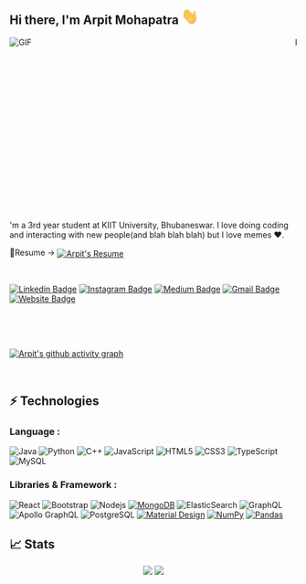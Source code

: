 <h2> Hi there, I'm Arpit Mohapatra <img src="https://raw.githubusercontent.com/ABSphreak/ABSphreak/master/gifs/Hi.gif" width="30px"> </h2> <img width="500" height="320" align='left' src="https://sportshub.cbsistatic.com/i/2021/08/09/2ee3bfb2-f015-4426-a95b-2d3b46591e8e/doge-meme-sold-as-nft-4-million-dollars-1271901.jpg" alt="GIF">
I'm a 3rd year student at KIIT University, Bhubaneswar. I love doing coding and interacting with new people(and blah blah blah) but I love memes ❤️.

<br />

📝Resume -> <a href="https://drive.google.com/drive/folders/1OBEn8o0w-079Cdbs62nF_dSlhwExK-5x?usp=sharing"><img align="center" alt="Arpit's Resume" width="35px" src="https://img.favpng.com/15/9/18/portable-network-graphics-logo-vector-graphics-graphic-design-png-favpng-5wCajMHRHaUEErhMSqC4HZ6MQ.jpg" /></a>

<br />

<!-- [![Linkedin Badge](https://img.shields.io/badge/-arpit-blue?style=flat-square&logo=Linkedin&logoColor=white&link=https://www.linkedin.com/in/arpit-mohapatra-b40aa9120/)](https://www.linkedin.com/in/arpit-mohapatra-b40aa9120/) [![Gmail Badge](https://img.shields.io/badge/-arpit.mohapatra19@gmail.com-c14438?style=flat-square&logo=Gmail&logoColor=white&link=mailto:arpit.mohapatra19@gmail.com)](mailto:arpit.mohapatra19@gmail.com) [![Youtube Channel](https://img.shields.io/badge/-Arpit%20Mohapatra-c14438?style=flat-square&logo=Youtube&link=https://www.youtube.com/channel/UC-HTcLSHfzWM_dch6Di3uWw/)](https://www.youtube.com/channel/UC-HTcLSHfzWM_dch6Di3uWw/) -->

[![Linkedin Badge](https://img.shields.io/badge/arpitmohapatra-0077B5?style=for-the-badge&logo=linkedin&logoColor=white&link=https://www.linkedin.com/in/arpit-mohapatra-b40aa9120/)](https://www.linkedin.com/in/arpit-mohapatra-b40aa9120/)
[![Instagram Badge](https://img.shields.io/badge/arpit__mohapatra-E4405F?style=for-the-badge&logo=instagram&logoColor=white&link=https://instagram.com/arpit__mohapatra/)](https://instagram.com/arpit__mohapatra)
[![Medium Badge](https://img.shields.io/badge/@arpitmohapatra19-12100E?style=for-the-badge&logo=medium&logoColor=white&link=https://medium.com/@arpit-mohapatra19)](https://medium.com/@arpit-mohapatra19)
[![Gmail Badge](https://img.shields.io/badge/arpit.mohapatra19-D14836?style=for-the-badge&logo=gmail&logoColor=white&link=mailto:arpit.mohapatra19@gmail.com)](mailto:arpit.mohapatra19@gmail.com)
[![Website Badge](https://img.shields.io/badge/-Arpit's_Portfolio-4285F4?style=for-the-badge&logo=Google-chrome&logoColor=white&link=https://arpitmohapatra.vercel.app/)](https://arpitmohapatra.vercel.app/)

<br/><br/><br/>

[![Arpit's github activity graph](https://activity-graph.herokuapp.com/graph?username=marpit19&theme=xcode)](https://git.io/marpit19)

<br/>

## ⚡ Technologies

### Language :
![Java](https://img.shields.io/badge/-java-E34A86?style=flat-square&logo=java)
![Python](https://img.shields.io/badge/-Python-black?style=flat-square&logo=Python)
![C++](https://img.shields.io/badge/-C++-00599C?style=flat-square&logo=c)
![JavaScript](https://img.shields.io/badge/-JavaScript-black?style=flat-square&logo=javascript)
![HTML5](https://img.shields.io/badge/-HTML5-E34F26?style=flat-square&logo=html5&logoColor=white)
![CSS3](https://img.shields.io/badge/-CSS3-1572B6?style=flat-square&logo=css3)
![TypeScript](https://img.shields.io/badge/-TypeScript-007ACC?style=flat-square&logo=typescript)
![MySQL](https://img.shields.io/badge/-MySQL-black?style=flat-square&logo=mysql)

### Libraries & Framework :

![React](https://img.shields.io/badge/-React-black?style=flat-square&logo=react)
![Bootstrap](https://img.shields.io/badge/-Bootstrap-563D7C?style=flat-square&logo=bootstrap)
![Nodejs](https://img.shields.io/badge/-Nodejs-black?style=flat-square&logo=Node.js)
<a href="#"><img alt="MongoDB" src ="https://img.shields.io/badge/MongoDB-%234ea94b.svg?logo=mongodb&logoColor=white"></a>
![ElasticSearch](https://img.shields.io/badge/-ElasticSearch-005571?style=flat-square&logo=elasticsearch)
![GraphQL](https://img.shields.io/badge/-GraphQL-E10098?style=flat-square&logo=graphql)
![Apollo GraphQL](https://img.shields.io/badge/-Apollo%20GraphQL-311C87?style=flat-square&logo=apollo-graphql)
![PostgreSQL](https://img.shields.io/badge/-PostgreSQL-336791?style=flat-square&logo=postgresql)
<a href="#"><img alt="Material Design" src="https://img.shields.io/badge/Material%20Design%20-%230081CB.svg?logo=material-design&logoColor=white"></a>
<a href="#"><img alt="NumPy" src="https://img.shields.io/badge/Numpy%20-%23013243.svg?logo=numpy&logoColor=white"></a>
<a href="#"><img alt="Pandas" src="https://img.shields.io/badge/Pandas%20-%23150458.svg?logo=pandas&logoColor=white"></a>

## 📈 Stats
<p align="center">
	
  <img width="48%" src="https://github-readme-stats.vercel.app/api?username=marpit19&show_icons=true&theme=tokyonight" />
  <img width="48%" src="https://github-readme-streak-stats.herokuapp.com/?user=marpit19&theme=tokyonight" />
</p>
